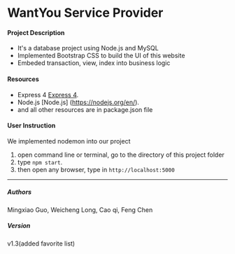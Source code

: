 # WantYou Service Provider

#### Project Description
* It's a database project using Node.js and MySQL
* Implemented Bootstrap CSS to build the UI of this website
* Embeded transaction, view, index into business logic

#### Resources
* Express 4 [Express 4](http://expressjs.com/).
* Node.js [Node.js] (https://nodejs.org/en/).
* and all other resources are in package.json file

#### User Instruction
We implemented nodemon into our project

1. open command line or terminal, go to the directory of this project folder
2. type  `npm start`.
3. then open any browser, type in `http://localhost:5000`

------------------------------------------------------------------------------

##### Authors
Mingxiao Guo, Weicheng Long, Cao qi, Feng Chen

##### Version
v1.3(added favorite list)

